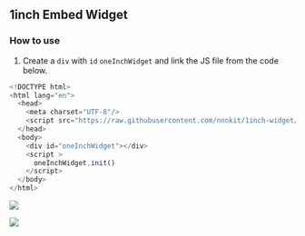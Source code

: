## 1inch Embed Widget

### How to use

1. Create a `div` with `id` `oneInchWidget` and link the JS file from the code below.

```js
<!DOCTYPE html>
<html lang="en">
  <head>
    <meta charset="UTF-8"/>
    <script src="https://raw.githubusercontent.com/nnnkit/1inch-widget/master/release/bundle.js"></script>
  </head>
  <body>
    <div id="oneInchWidget"></div>
    <script >
      oneInchWidget.init()
    </script>
  </body>
</html>
```

![](https://github.com/nnnkit/1inch-widget/blob/master/Screenshot%202020-12-26%20at%201.29.26%20AM.png?raw=true)

![](https://github.com/nnnkit/1inch-widget/blob/master/Screenshot%202020-12-26%20at%201.29.36%20AM.png?raw=true)
